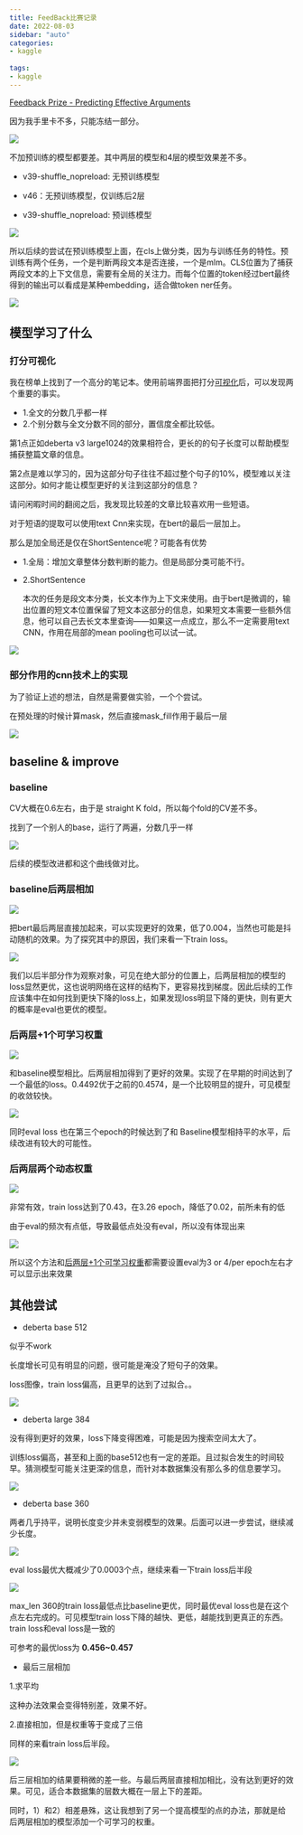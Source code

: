 ```yaml
---
title: FeedBack比赛记录
date: 2022-08-03
sidebar: "auto"
categories:
- kaggle
  
tags:
- kaggle
---
```


<!-- more -->

[Feedback Prize - Predicting Effective Arguments](https://www.kaggle.com/competitions/feedback-prize-effectiveness) 

因为我手里卡不多，只能冻结一部分。

![](http://kuroweb.tk/picture/16591075317336250.jpg)



不加预训练的模型都要差。其中两层的模型和4层的模型效果差不多。

- v39-shuffle_nopreload: 无预训练模型
- v46：无预训练模型，仅训练后2层

- v39-shuffle_nopreload: 预训练模型

![](http://kuroweb.tk/picture/16591073049762930.jpg)

所以后续的尝试在预训练模型上面，在cls上做分类，因为与训练任务的特性。预训练有两个任务，一个是判断两段文本是否连接，一个是mlm。CLS位置为了捕获两段文本的上下文信息，需要有全局的关注力。而每个位置的token经过bert最终得到的输出可以看成是某种embedding，适合做token ner任务。



![](http://kuroweb.tk/picture/16591075317336250.jpg)



## 模型学习了什么

### 打分可视化



我在榜单上找到了一个高分的笔记本。使用前端界面把打分[可视化](https://kuro7766.github.io/FeedbackEda/build/web/)后，可以发现两个重要的事实。



- 1.全文的分数几乎都一样
- 2.个别分数与全文分数不同的部分，置信度全都比较低。



第1点正如deberta v3 large1024的效果相符合，更长的的句子长度可以帮助模型捕获整篇文章的信息。



第2点是难以学习的，因为这部分句子往往不超过整个句子的10%，模型难以关注这部分。如何才能让模型更好的关注到这部分的信息？

请问闲暇时间的翻阅之后，我发现比较差的文章比较喜欢用一些短语。

对于短语的提取可以使用text Cnn来实现，在bert的最后一层加上。

那么是加全局还是仅在ShortSentence呢？可能各有优势

- 1.全局：增加文章整体分数判断的能力。但是局部分类可能不行。

- 2.ShortSentence

  

  本次的任务是段文本分类，长文本作为上下文来使用。由于bert是微调的，输出位置的短文本位置保留了短文本这部分的信息，如果短文本需要一些额外信息，他可以自己去长文本里查询——如果这一点成立，那么不一定需要用text CNN，作用在局部的mean pooling也可以试一试。

![](http://kuroweb.tk/picture/16591082895515714.jpg)

### 部分作用的cnn技术上的实现

为了验证上述的想法，自然是需要做实验，一个个尝试。

在预处理的时候计算mask，然后直接mask_fill作用于最后一层

![](http://kuroweb.tk/picture/16591089156903596.jpg)





## baseline & improve

### baseline

 CV大概在0.6左右，由于是 straight K fold，所以每个fold的CV差不多。



找到了一个别人的base，运行了两遍，分数几乎一样

![](http://kuroweb.tk/picture/16594198833918976.jpg)

后续的模型改进都和这个曲线做对比。

### baseline后两层相加

![](C:\Users\1\AppData\Roaming\Typora\typora-user-images\image-20220803191354913.png)



把bert最后两层直接加起来，可以实现更好的效果，低了0.004，当然也可能是抖动随机的效果。为了探究其中的原因，我们来看一下train loss。

![](http://kuroweb.tk/picture/16595254938246282.jpg)

我们以后半部分作为观察对象，可见在绝大部分的位置上，后两层相加的模型的loss显然更优，这也说明网络在这样的结构下，更容易找到梯度。因此后续的工作应该集中在如何找到更快下降的loss上，如果发现loss明显下降的更快，则有更大的概率是eval也更优的模型。



### <a name="1"></a> 后两层+1个可学习权重

![](http://kuroweb.tk/picture/16595367798825914.jpg)

和baseline模型相比。后两层相加得到了更好的效果。实现了在早期的时间达到了一个最低的loss。0.4492优于之前的0.4574，是一个比较明显的提升，可见模型的收敛较快。

![](http://kuroweb.tk/picture/16595371488447532.jpg)

同时eval loss 也在第三个epoch的时候达到了和 Baseline模型相持平的水平，后续改进有较大的可能性。



### 后两层两个动态权重

![](http://kuroweb.tk/picture/16595443671352084.png)



非常有效，train loss达到了0.43，在3.26 epoch，降低了0.02，前所未有的低



由于eval的频次有点低，导致最低点处没有eval，所以没有体现出来

![](http://kuroweb.tk/picture/16595444895616866.png)

所以这个方法和[后两层+1个可学习权重](#1)都需要设置eval为3 or 4/per epoch左右才可以显示出来效果

## 其他尝试

- deberta base 512

  

似乎不work

长度增长可见有明显的问题，很可能是淹没了短句子的效果。

loss图像，train loss偏高，且更早的达到了过拟合。。

![](http://kuroweb.tk/picture/16595261404163210.jpg)



- deberta large 384

没有得到更好的效果，loss下降变得困难，可能是因为搜索空间太大了。

训练loss偏高，甚至和上面的base512也有一定的差距。且过拟合发生的时间较早。猜测模型可能关注更深的信息，而针对本数据集没有那么多的信息要学习。

![](http://kuroweb.tk/picture/16595262821585440.jpg)



- deberta base 360

两者几乎持平，说明长度变少并未变弱模型的效果。后面可以进一步尝试，继续减少长度。

![](http://kuroweb.tk/picture/16595267143843442.jpg)

eval loss最优大概减少了0.0003个点，继续来看一下train loss后半段

![](http://kuroweb.tk/picture/16595274436582224.jpg)

max_len 360的train loss最低点比baseline更优，同时最优eval loss也是在这个点左右完成的。可见模型train loss下降的越快、更低，越能找到更真正的东西。train loss和eval loss是一致的



可参考的最优loss为 **0.456~0.457**



- 最后三层相加

1.求平均

这种办法效果会变得特别差，效果不好。

2.直接相加，但是权重等于变成了三倍

同样的来看train loss后半段。

![](http://kuroweb.tk/picture/16595288088231332.jpg)

后三层相加的结果要稍微的差一些。与最后两层直接相加相比，没有达到更好的效果。可见，适合本数据集的层数大概在一层上下的差距。



同时，1）和2）相差悬殊，这让我想到了另一个提高模型的点的办法，那就是给后两层相加的模型添加一个可学习的权重。

